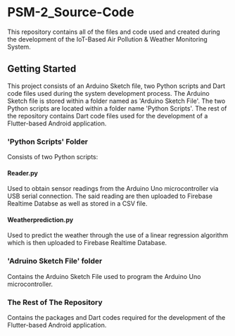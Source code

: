 # PSM-2_Source-Code
This repository contains all of the files and code used and created during the development of the IoT-Based Air Pollution & Weather Monitoring System.


## Getting Started
This project consists of an Arduino Sketch file, two Python scripts and Dart code files used during the system development process. The Arduino Sketch file is stored within a folder named as 'Arduino Sketch File'. The two Python scripts are located within a folder name 'Python Scripts'. The rest of the repository contains Dart code files used for the development of a Flutter-based Android application.


### 'Python Scripts' Folder
Consists of two Python scripts:

#### Reader.py
Used to obtain sensor readings from the Arduino Uno microcontroller via USB serial connection. The said reading are then uploaded to Firebase Realtime Databse as well as stored in a CSV file.

#### Weatherprediction.py
Used to predict the weather through the use of a linear regression algorithm which is then uploaded to Firebase Realtime Database.


### 'Adruino Sketch File' folder
Contains the Arduino Sketch File used to program the Arduino Uno microcontroller.


### The Rest of The Repository
Contains the packages and Dart codes required for the development of the Flutter-based Android application.
